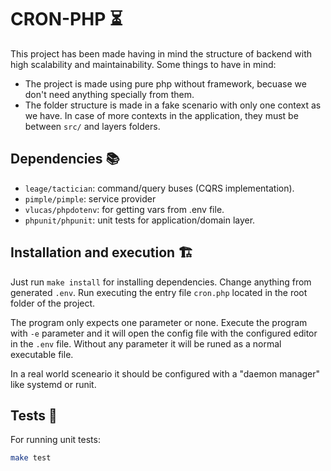 # CRON-PHP ⏳

This project has been made having in mind the structure
of backend with high scalability and maintainability.
Some things to have in mind:
- The project is made using pure php without framework, becuase we don't need anything specially from them.
- The folder structure is made in a fake scenario with only one context as we have. In case of more contexts in the application, they must be between `src/` and layers folders.

## Dependencies 📚
- `leage/tactician`: command/query buses (CQRS implementation).
- `pimple/pimple`: service provider
- `vlucas/phpdotenv`: for getting vars from .env file.
- `phpunit/phpunit`: unit tests for application/domain layer.


## Installation and execution 🏗

Just run `make install` for installing dependencies. Change anything from  generated `.env`.
Run executing the entry file `cron.php` located in the root folder of the project.


The program only expects one parameter or none. Execute the program with `-e` parameter and it will open 
the config file with the configured editor in the `.env` file. Without any parameter it will be runed as 
a normal executable file. 

In a real world sceneario it should be configured with a "daemon manager" like systemd or runit.

## Tests 🧪
For running unit tests:
```bash
make test
```
